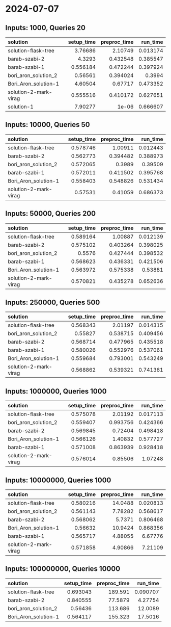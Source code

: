 # 2024-07-07

## Inputs: 1000, Queries 20

| solution              |   setup_time |   preproc_time |   run_time |
|:----------------------|-------------:|---------------:|-----------:|
| solution-flask-tree   |     3.76686  |       2.10749  |   0.013174 |
| barab-szabi-2         |     4.3293   |       0.432548 |   0.385547 |
| barab-szabi-1         |     0.556184 |       0.472244 |   0.397924 |
| bori_aron_solution_2  |     0.56561  |       0.394024 |   0.3994   |
| Bori_Aron_solution-1  |     4.60504  |       0.67717  |   0.473352 |
| solution-2-mark-virag |     0.555516 |       0.410172 |   0.627651 |
| solution-1            |     7.90277  |       1e-06    |   0.666607 |

## Inputs: 10000, Queries 50

| solution              |   setup_time |   preproc_time |   run_time |
|:----------------------|-------------:|---------------:|-----------:|
| solution-flask-tree   |     0.578746 |       1.00911  |   0.012443 |
| barab-szabi-2         |     0.562773 |       0.394482 |   0.388973 |
| bori_aron_solution_2  |     0.572065 |       0.3989   |   0.39509  |
| barab-szabi-1         |     0.572011 |       0.411502 |   0.395768 |
| Bori_Aron_solution-1  |     0.558403 |       0.548826 |   0.531434 |
| solution-2-mark-virag |     0.57531  |       0.41059  |   0.686373 |

## Inputs: 50000, Queries 200

| solution              |   setup_time |   preproc_time |   run_time |
|:----------------------|-------------:|---------------:|-----------:|
| solution-flask-tree   |     0.589164 |       1.00887  |   0.012139 |
| barab-szabi-2         |     0.575102 |       0.403264 |   0.398025 |
| bori_aron_solution_2  |     0.5576   |       0.427444 |   0.398532 |
| barab-szabi-1         |     0.568623 |       0.436331 |   0.421506 |
| Bori_Aron_solution-1  |     0.563972 |       0.575338 |   0.53881  |
| solution-2-mark-virag |     0.570821 |       0.435278 |   0.652636 |

## Inputs: 250000, Queries 500

| solution              |   setup_time |   preproc_time |   run_time |
|:----------------------|-------------:|---------------:|-----------:|
| solution-flask-tree   |     0.568343 |       2.01197  |   0.014315 |
| bori_aron_solution_2  |     0.55827  |       0.538715 |   0.409456 |
| barab-szabi-2         |     0.568714 |       0.477965 |   0.435518 |
| barab-szabi-1         |     0.580026 |       0.552976 |   0.537061 |
| Bori_Aron_solution-1  |     0.559684 |       0.793001 |   0.543249 |
| solution-2-mark-virag |     0.568862 |       0.539321 |   0.741361 |

## Inputs: 1000000, Queries 1000

| solution              |   setup_time |   preproc_time |   run_time |
|:----------------------|-------------:|---------------:|-----------:|
| solution-flask-tree   |     0.575078 |       2.01192  |   0.017113 |
| bori_aron_solution_2  |     0.559407 |       0.993756 |   0.424366 |
| barab-szabi-2         |     0.569845 |       0.72404  |   0.498418 |
| Bori_Aron_solution-1  |     0.566126 |       1.40832  |   0.577727 |
| barab-szabi-1         |     0.571008 |       0.863939 |   0.928418 |
| solution-2-mark-virag |     0.576014 |       0.85506  |   1.07248  |

## Inputs: 10000000, Queries 1000

| solution              |   setup_time |   preproc_time |   run_time |
|:----------------------|-------------:|---------------:|-----------:|
| solution-flask-tree   |     0.580216 |       14.0488  |   0.020813 |
| bori_aron_solution_2  |     0.561143 |        7.78282 |   0.568617 |
| barab-szabi-2         |     0.568062 |        5.7371  |   0.806468 |
| Bori_Aron_solution-1  |     0.56632  |       10.9424  |   0.868356 |
| barab-szabi-1         |     0.565717 |        4.88055 |   6.67776  |
| solution-2-mark-virag |     0.571858 |        4.90866 |   7.21109  |

## Inputs: 100000000, Queries 10000

| solution             |   setup_time |   preproc_time |   run_time |
|:---------------------|-------------:|---------------:|-----------:|
| solution-flask-tree  |     0.693043 |       189.591  |   0.090707 |
| barab-szabi-2        |     0.840555 |        77.5879 |   4.27754  |
| bori_aron_solution_2 |     0.56436  |       113.686  |  12.0089   |
| Bori_Aron_solution-1 |     0.564117 |       155.323  |  17.5016   |